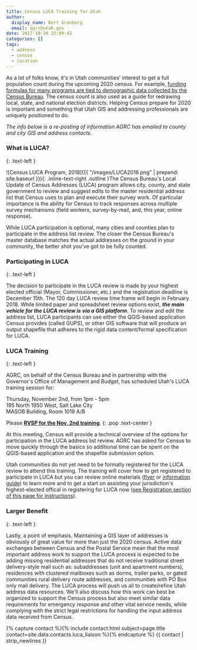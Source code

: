 ```yaml
---
title: Census LUCA Training for Utah
author:
  display_name: Bert Granberg
  email: agrc@utah.gov
date: 2017-10-30 22:09:42
categories: []
tags:
  - address
  - census
  - location
---
```

As a lot of folks know, it's in Utah communities' interest to get a full population count during the upcoming 2020 census. For example, [funding formulas for many programs are tied to demographic data collected by the Census Bureau](https://www.nsgic.org/gwu-counting-for-dollars--census-informed-federal-program-funding). The census count is also used as a guide for redrawing local, state, and national election districts. Helping Census prepare for 2020 is important and something that Utah GIS and addressing professionals are uniquely positioned to do.

_The info below is a re-posting of information AGRC has emailed to county and city GIS and address contacts._

### What is LUCA?
{: .text-left }

![Census LUCA Program, 2018]({{ "/images/LUCA2018.png" | prepend: site.baseurl }}){: .inline-text-right .outline }The Census Bureau's Local Update of Census Addresses (LUCA) program allows city, county, and state government to review and suggest edits to the master residential address list that Census uses to plan and execute their survey work. Of particular importance is the ability for Census to track responses across multiple survey mechanisms (field workers, survey-by-mail, and, this year, online response).

While LUCA participation is optional, many cities and counties plan to participate in the address list review. The closer the Census Bureau's master database matches the actual addresses on the ground in your community, the better shot you've got to be fully counted.

### Participating in LUCA
{: .text-left }

The decision to participate in the LUCA review is made by your highest elected official (Mayor, Commissioner, etc.) and the registration deadline is December 15th. The 120 day LUCA review time frame will begin in February 2018. While limited paper and spreadsheet review options exist, **_the main vehicle for the LUCA review is via a GIS platform_**.  To review and edit the address list, LUCA participants can use either the QGIS-based application Census provides (called GUPS), or other GIS software that will produce an output shapefile that adheres to the rigid data content/formal specification for LUCA.

### LUCA Training
{: .text-left }

AGRC, on behalf of the Census Bureau and in partnership with the Governor's Office of Management and Budget, has scheduled Utah's LUCA training session for:

  Thursday, November 2nd, from 1pm - 5pm  
  195 North 1950 West, Salt Lake City  
  MASOB Building, Room 1019 A/B  

Please **[RVSP for the Nov. 2nd training](https://docs.google.com/forms/d/e/1FAIpQLSczYHcjdbW33f-8VpnevDEq9rOL4V18astz6uU74VAUpXJFZg/viewform?usp=sf_link)**.
{: .pop .text-center }

At this meeting, Census will provide a technical overview of the options for participation in the LUCA address list review. AGRC has asked for Census to move quickly through the basics so additional time can be spent on the QGIS-based application and the shapefile submission option.

Utah communities do not yet need to be formally registered for the LUCA review to attend this training. The training will cover how to get registered to participate in LUCA but you can review online materials ([flyer](https://www2.census.gov/geo/pdfs/partnerships/luca/2020CensusLUCA_Flyer.pdf) or [information guide](https://www2.census.gov/geo/pdfs/partnerships/luca/2020LUCA_InfoGuide.pdf)) to learn more and to get a start on assisting your jurisdiction's highest-elected offical in registering for LUCA now ([see Registration section of this page for instructions](https://www.census.gov/geo/partnerships/luca.html)).

### Larger Benefit
{: .text-left }

Lastly, a point of emphasis. Maintaining a GIS layer of addresses is obviously of great value for more than just the 2020 census. Active data exchanges between Census and the Postal Service mean that the most important address work to support the LUCA process is expected to be adding missing residential addresses that do not receive traditional street delivery-style mail such as:
subaddresses (unit and apartment numbers), residences with clustered mailboxes such as dorms, trailer parks, or gated communities
rural delivery route addresses, and communities with PO Box only mail delivery.
The LUCA process will push us all to create/refine Utah address data resources. We'll also discuss how this work can best be organized to support the Census process but also meet similar data requirements for emergency response and other vital service needs, while complying with the strict legal restrictions for handling the input address data received from Census.

{% capture contact %}{% include contact.html subject=page.title contact=site.data.contacts.luca_liaison %}{% endcapture %}
{{ contact | strip_newlines }}
